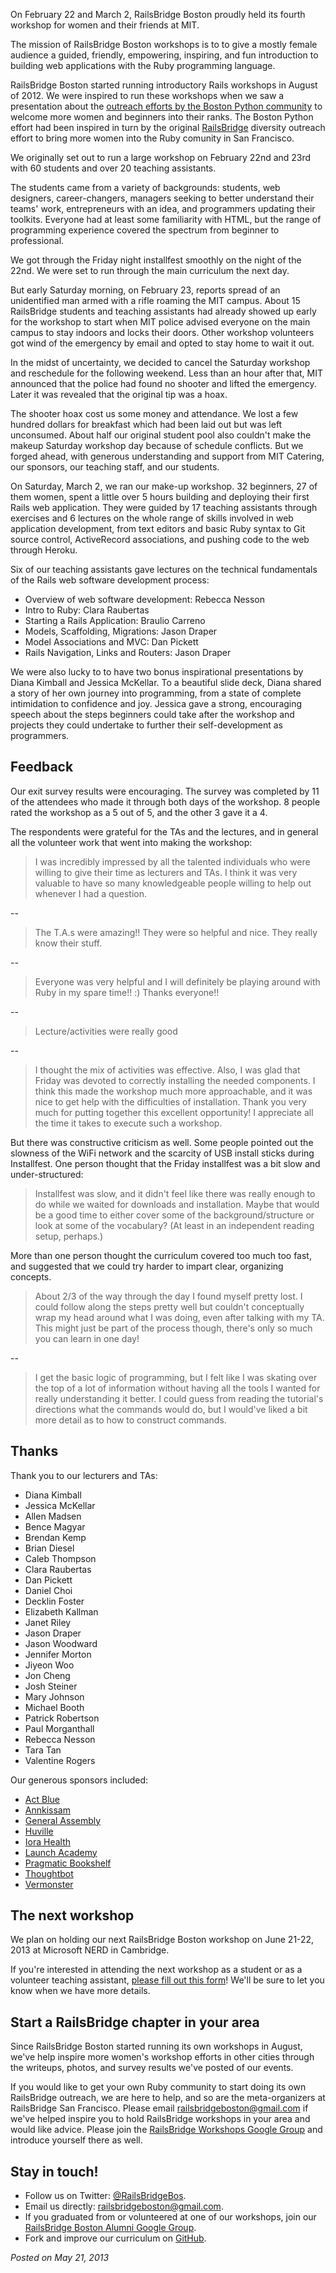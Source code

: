 
On February 22 and March 2, RailsBridge Boston proudly held its fourth workshop
for women and their friends at MIT. 

The mission of RailsBridge Boston workshops is to to give a mostly female
audience a guided, friendly, empowering, inspiring, and fun introduction to
building web applications with the Ruby programming language. 

RailsBridge Boston started running introductory Rails workshops in August of
2012. We were inspired to run these workshops when we saw a presentation about
the [outreach efforts by the Boston Python community](http://www.youtube.com/watch?v=QrITN6GZDu4) 
to welcome more women and beginners into their ranks.  The Boston Python effort
had been inspired in turn by the original
[RailsBridge](http://workshops.railsbridge.org/) diversity outreach effort to
bring more women into the Ruby comunity in San Francisco. 

We originally set out to run a large workshop on February 22nd and 23rd with 
60 students and over 20 teaching assistants. 

The students came from a variety of backgrounds: students, web designers,
career-changers, managers seeking to better understand their teams' work,
entrepreneurs with an idea, and programmers updating their toolkits. Everyone
had at least some familiarity with HTML, but the range of programming
experience covered the spectrum from beginner to professional.

We got through the Friday night installfest smoothly on the night of the 22nd.
We were set to run through the main curriculum the next day. 

But early Saturday morning, on February 23, reports spread of an unidentified
man armed with a rifle roaming the MIT campus. About 15 RailsBridge students
and teaching assistants had already showed up early for the workshop to start
when MIT police advised everyone on the main campus to stay indoors and locks
their doors. Other workshop volunteers got wind of the emergency by email and
opted to stay home to wait it out.

In the midst of uncertainty, we decided to cancel the Saturday workshop and
reschedule for the following weekend. Less than an hour after that, MIT
announced that the police had found no shooter and lifted the emergency. Later it
was revealed that the original tip was a hoax.

The shooter hoax cost us some money and attendance. We lost a few hundred
dollars for breakfast which had been laid out but was left unconsumed. About
half our original student pool also couldn't make the makeup Saturday workshop
day because of schedule conflicts.  But we forged ahead, with generous
understanding and support from MIT Catering, our sponsors, our teaching staff,
and our students. 

On Saturday, March 2, we ran our make-up workshop. 32 beginners, 27 of them
women, spent a little over 5 hours building and deploying their first Rails web
application.  They were guided by 17 teaching assistants through exercises and
6 lectures on the whole range of skills involved in web application
development, from text editors and basic Ruby syntax to Git source control,
ActiveRecord associations, and pushing code to the web through Heroku. 


Six of our teaching assistants gave lectures on the technical fundamentals of
the Rails web software development process:

* Overview of web software development: Rebecca Nesson
* Intro to Ruby: Clara Raubertas
* Starting a Rails Application: Braulio Carreno
* Models, Scaffolding, Migrations: Jason Draper
* Model Associations and MVC: Dan Pickett
* Rails Navigation, Links and Routers: Jason Draper

We were also lucky to to have two bonus inspirational presentations by Diana
Kimball and Jessica McKellar. To a beautiful slide deck, Diana shared a story of her
own journey into programming, from a state of complete intimidation to
confidence and joy. Jessica gave a strong, encouraging speech about the
steps beginners could take after the workshop and projects they could undertake
to further their self-development as programmers.


## Feedback

Our exit survey results were encouraging. The survey was completed by 11 of the
attendees who made it through both days of the workshop. 8 people rated the
workshop as a 5 out of 5, and the other 3 gave it a 4.

The respondents were grateful for the TAs and the lectures, and in general all
the volunteer work that went into making the workshop:

> I was incredibly impressed by all the talented individuals who were willing
  to give their time as lecturers and TAs. I think it was very valuable to have
  so many knowledgeable people willing to help out whenever I had a question. 

--

> The T.A.s were amazing!! They were so helpful and nice. They really know
  their stuff.

--

> Everyone was very helpful and I will definitely be playing around with
  Ruby in my spare time!! :) Thanks everyone!!

--

> Lecture/activities were really good

--

> I thought the mix of activities was effective. Also, I was glad that Friday was
  devoted to correctly installing the needed components. I think this made the
  workshop much more approachable, and it was nice to get help with the
  difficulties of installation. Thank you very much for putting together this
  excellent opportunity! I appreciate all the time it takes to execute such a
  workshop.


But there was constructive criticism as well. Some people pointed out the
slowness of the WiFi network and the scarcity of USB install sticks during
Installfest. One person thought that the Friday installfest was a bit slow and
under-structured:

> Installfest was slow, and it didn't feel like there was really enough to do
  while we waited for downloads and installation. Maybe that would be a good
  time to either cover some of the background/structure or look at some of the
  vocabulary? (At least in an independent reading setup, perhaps.)

More than one person thought the curriculum covered too much too fast, and
suggested that we could try harder to impart clear, organizing concepts. 

> About 2/3 of the way through the day I found myself pretty lost. I could
  follow along the steps pretty well but couldn't conceptually wrap my head
  around what I was doing, even after talking with my TA. This might just be
  part of the process though, there's only so much you can learn in one day!

--

> I get the basic logic of programming, but I felt like I was skating over the
  top of a lot of information without having all the tools I wanted for really
  understanding it better. I could guess from reading the tutorial's directions
  what the commands would do, but I would've liked a bit more detail as to how
  to construct commands.  




## Thanks

Thank you to our lecturers and TAs:

* Diana Kimball
* Jessica McKellar
* Allen Madsen
* Bence Magyar
* Brendan Kemp
* Brian Diesel
* Caleb Thompson
* Clara Raubertas
* Dan Pickett
* Daniel Choi
* Decklin Foster
* Elizabeth Kallman
* Janet Riley
* Jason Draper
* Jason Woodward
* Jennifer Morton
* Jiyeon Woo
* Jon Cheng
* Josh Steiner
* Mary Johnson
* Michael Booth
* Patrick Robertson
* Paul Morganthall
* Rebecca Nesson
* Tara Tan
* Valentine Rogers

Our generous sponsors included:

* [Act Blue](http://actblue.com/)
* [Annkissam](http://annkissam.com/)
* [General Assembly](http://generalassemb.ly/)
* [Huville](http://www.huville-makerspace.com/)
* [Iora Health](http://iorahealth.com/)
* [Launch Academy](http://launchacademy.co/)
* [Pragmatic Bookshelf](http://pragprog.com/)
* [Thoughtbot](http://thoughtbot.com/)
* [Vermonster](http://vermonster.com/)

## The next workshop

We plan on holding our next RailsBridge Boston workshop on June 21-22, 2013 at
Microsoft NERD in Cambridge.  

If you're interested in attending the next workshop as a student or as a
volunteer teaching assistant, [please fill out this form][interest-form]! We'll be sure to 
let you know when we have more details.
 
[interest-form]:https://docs.google.com/spreadsheet/viewform?formkey=dER6ZjhkT29PaklUcU11bXltaF9qMFE6MQ

## Start a RailsBridge chapter in your area

Since RailsBridge Boston started running its own workshops in August, we've
help inspire more women's workshop efforts in other cities through the
writeups, photos, and survey results we've posted of our events. 

If you would like to get your own Ruby community to start doing its own
RailsBridge outreach, we are here to help, and so are the meta-organizers at
RailsBridge San Francisco. Please email
[railsbridgeboston@gmail.com](mailto:railsbridgeboston@gmail.com) if we've
helped inspire you to hold RailsBridge workshops in your area and would like
advice.  Please join the [RailsBridge Workshops Google
Group](https://groups.google.com/forum/?fromgroups#!forum/railsbridge-workshops)
and introduce yourself there as well.


## Stay in touch!

* Follow us on Twitter: [@RailsBridgeBos](https://twitter.com/RailsBridgeBos).
* Email us directly: [railsbridgeboston@gmail.com](mailto:railsbridgeboston@gmail.com).
* If you graduated from or volunteered at one of our workshops, join our [RailsBridge Boston Alumni Google Group](https://groups.google.com/forum/?fromgroups#!forum/railsbridge-boston-alumni).
* Fork and improve our curriculum on [GitHub](https://github.com/railsbridge-boston/railsbridge-boston).

_Posted on May 21, 2013_



